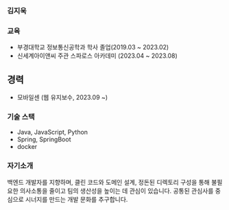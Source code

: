 ### 김지욱

### 교육
* 부경대학교 정보통신공학과 학사 졸업(2019.03 ~ 2023.02)
* 신세계아이앤씨 주관 스파로스 아카데미 (2023.04 ~ 2023.08)

## 경력
* 모바일센 (웹 유지보수, 2023.09 ~)

### 기술 스택
* Java, JavaScript, Python
* Spring, SpringBoot
* docker

### 자기소개
백엔드 개발자를 지향하며, 클린 코드와 도메인 설계, 정돈된 디렉토리 구성을 통해 불필요한 의사소통을 줄이고 팀의 생산성을 높이는 데 관심이 있습니다. 공통된 관심사를 중심으로 시너지를 만드는 개발 문화를 추구합니다.
